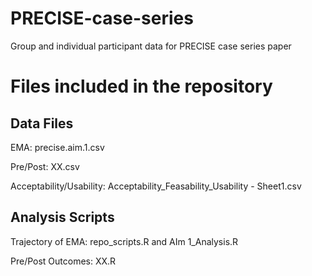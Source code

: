 # PRECISE-case-series
Group and individual participant data for PRECISE case series paper

# Files included in the repository

## Data Files
EMA: precise.aim.1.csv

Pre/Post: XX.csv

Acceptability/Usability: Acceptability_Feasability_Usability - Sheet1.csv

## Analysis Scripts
Trajectory of EMA: repo_scripts.R and AIm 1_Analysis.R

Pre/Post Outcomes: XX.R 

